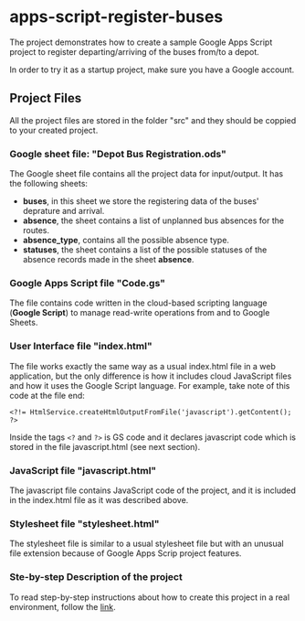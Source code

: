 # apps-script-register-buses

The project demonstrates how to create a sample Google Apps Script project to register departing/arriving of the buses from/to a depot.

In order to try it as a startup project, make sure you have a Google account.

## Project Files

All the project files are stored in the folder "src" and they should be coppied to your created project.

### Google sheet file: "Depot Bus Registration.ods"

The Google sheet file contains all the project data for input/output. It has the following sheets:  
- **buses**, in this sheet we store the registering data of the buses' deprature and arrival.
- **absence**, the sheet contains a list of unplanned bus absences for the routes.
- **absence_type**, contains all the possible absence type.
- **statuses**, the sheet contains a list of the possible statuses of the absence records made in the sheet **absence**.

### Google Apps Script file "Code.gs"

The file contains code written in the cloud-based scripting language (**Google Script**) to manage read-write operations from and to Google Sheets.

### User Interface file "index.html"

The file works exactly the same way as a usual index.html file in a web application, but the only difference is how it includes cloud JavaScript files and how it uses the Google Script language. For example, take note of this code at the file end:
```
<?!= HtmlService.createHtmlOutputFromFile('javascript').getContent(); ?>
```

Inside the tags ```<?``` and ```?>``` is GS code and it declares javascript code which is stored in the file javascript.html (see next section).

### JavaScript file "javascript.html"

The javascript file contains JavaScript code of the project, and  it is included in the index.html file as it was described above.

### Stylesheet file "stylesheet.html"

The stylesheet file is similar to a usual stylesheet file but with an unusual file extension because of Google Apps Scrip project features.

### Ste-by-step Description of the project

To read step-by-step instructions about how to create this project in a real environment, follow the [link](https://www.expknow.com/how-to-create-apps-script-in-google-account/).
